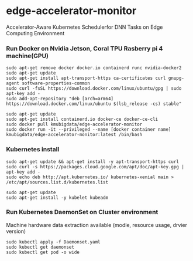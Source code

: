 # edge-accelerator-monitor

Accelerator-Aware Kubernetes Schedulerfor DNN Tasks on Edge Computing Environment

### Run Docker on Nvidia Jetson, Coral TPU Rasberry pi 4 machine(GPU)
```
sudo apt-get remove docker docker.io containerd runc nvidia-docker2
sudo apt-get update
sudo apt-get install apt-transport-https ca-certificates curl gnupg-agent software-properties-common
sudo curl -fsSL https://download.docker.com/linux/ubuntu/gpg | sudo apt-key add -
sudo add-apt-repository "deb [arch=arm64] https://download.docker.com/linux/ubuntu $(lsb_release -cs) stable"

sudo apt-get update
sudo apt-get install containerd.io docker-ce docker-ce-cli
sudo docker pull kmubigdata/edge-accelerator-monitor
sudo docker run -it --privileged --name [docker container name] kmubigdata/edge-accelerator-monitor:latest /bin/bash
```

### Kubernetes install
```
sudo apt-get update && apt-get install -y apt-transport-https curl
sudo curl -s https://packages.cloud.google.com/apt/doc/apt-key.gpg | apt-key add -
sudo echo deb http://apt.kubernetes.io/ kubernetes-xenial main > /etc/apt/sources.list.d/kubernetes.list

sudo apt-get update
sudo apt-get install -y kubelet kubeadm
```

### Run Kubernetes DaemonSet on Cluster environment
Machine hardware data extraction available (modle, resource usage, drvier version)

```
sudo kubectl apply -f Daemonset.yaml
sudo kubectl get daemonset
sudo kubectl get pod -o wide
```
